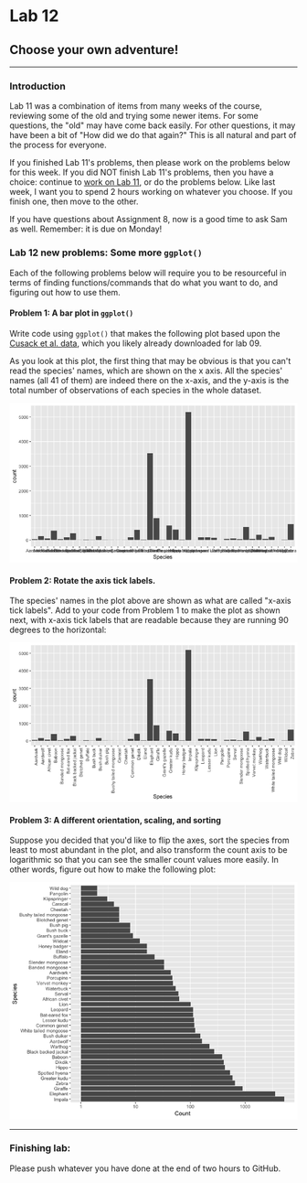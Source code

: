 # Lab 12

## Choose your own adventure!

<hr>

### Introduction

Lab 11 was a combination of items from many weeks of the course, reviewing some of the old and trying some newer items.  For some questions, the "old" may have come back easily.  For other questions, it may have been a bit of "How did we do that again?"  This is all natural and part of the process for everyone.

If you finished Lab 11's problems, then please work on the problems below for this week.  If you did NOT finish Lab 11's problems, then you have a choice: continue to [work on Lab 11](https://github.com/flaxmans/CompBio_on_git/blob/master/Labs/Lab11/Lab11_WoodDatabase.md), or do the problems below.  Like last week, I want you to spend 2 hours working on whatever you choose.  If you finish one, then move to the other.

If you have questions about Assignment 8, now is a good time to ask Sam as well.  Remember: it is due on Monday!

### Lab 12 new problems: Some more `ggplot()` 

Each of the following problems below will require you to be resourceful in terms of finding functions/commands that do what you want to do, and figuring out how to use them.  

#### Problem 1: A bar plot in `ggplot()`

Write code using `ggplot()` that makes the following plot based upon the [Cusack et al. data](https://github.com/flaxmans/CompBio_on_git/blob/master/Datasets/Cusack_et_al/Cusack_et_al_random_versus_trail_camera_trap_data_Ruaha_2013_14.csv), which you likely already downloaded for lab 09.

As you look at this plot, the first thing that may be obvious is that you can't read the species' names, which are shown on the x axis.  All the species' names (all 41 of them) are indeed there on the x-axis, and the y-axis is the total number of observations of each species in the whole dataset.  

![Problem 1 ggplot](Problem1.png)



#### Problem 2: Rotate the axis tick labels.  

The species' names in the plot above are shown as what are called "x-axis tick labels".  Add to your code from Problem 1 to make the plot as shown next, with  x-axis tick labels that are readable because they are running 90 degrees to the horizontal:

![Problem 2 ggplot](Problem2.png)

#### Problem 3: A different orientation, scaling, and sorting

Suppose you decided that you'd like to flip the axes, sort the species from least to most abundant in the plot, and also transform the count axis to be logarithmic so that you can see the smaller count values more easily.  In other words, figure out how to make the following plot:

![Problem 3 ggplot](Problem3.png)

<hr>

### Finishing lab: 
Please push whatever you have done at the end of two hours to GitHub.





